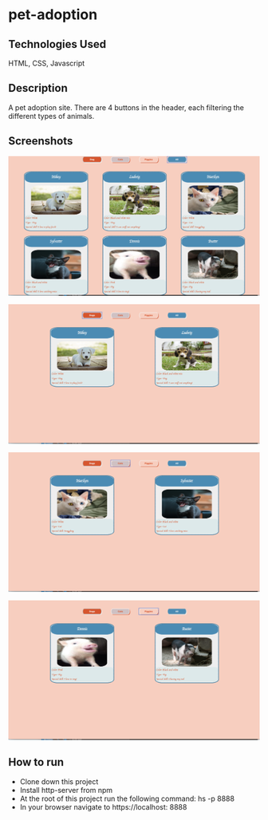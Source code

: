 # pet-adoption

## Technologies Used
HTML, CSS, Javascript

## Description
A pet adoption site.  There are 4 buttons in the header, each filtering the different types of animals.

## Screenshots
![screenshot-1](./screenshots/pets-1.png)

![screenshot-2](./screenshots/pets-2.png)

![screenshot-3](./screenshots/pets-3.png)

![screenshot-4](./screenshots/pets-4.png)

## How to run
* Clone down this project
* Install http-server from npm
* At the root of this project run the following command: hs -p 8888
* In your browser navigate to https://localhost: 8888
